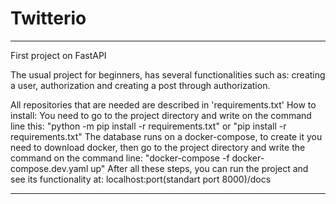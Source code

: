 # Twitterio
_________________________________________________________________________________________________________________________________________________________________________

First project on FastAPI

The usual project for beginners, has several functionalities such as: creating a user, authorization and creating a post through authorization.

All repositories that are needed are described in 'requirements.txt'
How to install:
    You need to go to the project directory and write on the command line this: "python -m pip install -r requirements.txt" or "pip install -r requirements.txt"
The database runs on a docker-compose, to create it you need to download docker, then go to the project directory and write the command on the command line:
    "docker-compose -f docker-compose.dev.yaml up"
After all these steps, you can run the project and see its functionality at: localhost:port(standart port 8000)/docs

_________________________________________________________________________________________________________________________________________________________________________
